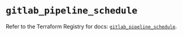 # `gitlab_pipeline_schedule`

Refer to the Terraform Registry for docs: [`gitlab_pipeline_schedule`](https://registry.terraform.io/providers/gitlabhq/gitlab/18.5.0/docs/resources/pipeline_schedule).
